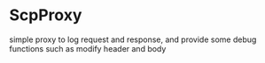 # ScpProxy
simple proxy to log request and response, and provide some debug functions such as modify header and body

